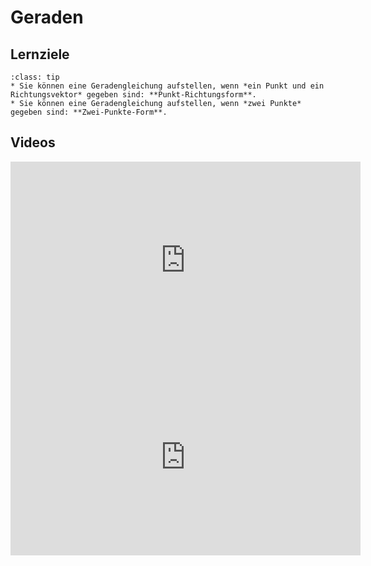 # Geraden

## Lernziele

```{admonition} Lernziele 
:class: tip
* Sie können eine Geradengleichung aufstellen, wenn *ein Punkt und ein Richtungsvektor* gegeben sind: **Punkt-Richtungsform**.
* Sie können eine Geradengleichung aufstellen, wenn *zwei Punkte* gegeben sind: **Zwei-Punkte-Form**.
```

## Videos

<iframe width="560" height="315" src="https://www.youtube.com/embed/VN3cdQBKvho" title="YouTube video player" frameborder="0" allow="accelerometer; autoplay; clipboard-write; encrypted-media; gyroscope; picture-in-picture" allowfullscreen></iframe>

<iframe width="560" height="315" src="https://www.youtube.com/embed/CdteROMqiIQ" title="YouTube video player" frameborder="0" allow="accelerometer; autoplay; clipboard-write; encrypted-media; gyroscope; picture-in-picture" allowfullscreen></iframe>
